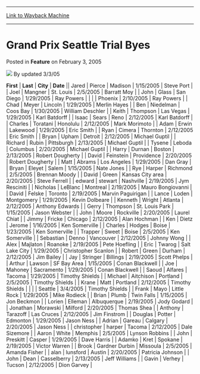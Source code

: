 
---
[Link to Wayback Machine](https://web.archive.org/web/20220819201048/https://magic.wizards.com/en/articles/archive/feature/grand-prix-seattle-trial-byes-2005-02-03)

[_metadata_:author]:- "updated 3-3-05"
[_metadata_:description]:- "FirstLastCityDateJaredPierceMadison1/15/2005Steve PortJoelMangnerSt."
[_metadata_:generator]:- "Drupal 7 (http://drupal.org)"
[_metadata_:publish_date]:- "2005-02-03"
[_metadata_:title]:- "Grand Prix Seattle Trial Byes"
[_metadata_:wayback_capture_timestamp]:- "2022-08-19 20:10:48+00:00"
[_metadata_:wayback_raw_url]:- "https://web.archive.org/web/20220819201048id_/https://magic.wizards.com/en/articles/archive/feature/grand-prix-seattle-trial-byes-2005-02-03"
[_metadata_:wayback_url]:- "https://magic.wizards.com/en/articles/archive/feature/grand-prix-seattle-trial-byes-2005-02-03"
---


Grand Prix Seattle Trial Byes
=============================



 Posted in **Feature**
 on February 3, 2005 






![](https://media.magic.wizards.com/styles/auth_small/public/generic-avatar-150_429.png)
By updated 3/3/05













 **First** | **Last** | **City** | **Date** || Jared | Pierce | Madison | 1/15/2005 | Steve Port |
| Joel | Mangner | St. Louis | 2/5/2005 | Barratt Moy |
| John | Glass | San Diego | 1/29/2005 | Ray Powers |
|  |  | Phoenix | 2/10/2005 | Ray Powers |
| Chad | Meyer | Lincoln | 1/29/2005 | Merlin Hayes |
| Ben | Niedelman | Coos Bay | 1/30/2005 | William Deschler |
| Keith | Thompson | Las Vegas | 1/29/2005 | Karl Batdorff |
| Isaac | Sears | Reno | 2/12/2005 | Karl Batdorff |
| Charles | Toratani | Honolulu | 2/12/2005 | Mark Morimoto |
| Adam | Erwin | Lakewood | 1/29/2005 | Eric Smith |
| Ryan | Cimera | Thornton | 2/12/2005 | Eric Smith |
| Bryan | Upham | Detroit | 2/12/2005 | Michael Guptil |
| Richard | Rubin | Pittsburgh | 2/13/2005 | Michael Guptil |
| Tysene | Leboda | Columbus | 2/20/2005 | Michael Guptil |
| Harry | Durnan | Boston | 2/13/2005 | Robert Dougherty |
| David | Feinstein | Providence | 2/20/2005 | Robert Dougherty |
| Matt | Abrams | Los Angeles | 1/29/2005 | Dan Gray |
| Bryan | Eleyet | Salem | 1/15/2005 | Nate Jones |
| Rye | Harper | Richmond | 2/5/2005 | Brennan Moody |
| David | Green | Kansas City area | 2/20/2005 | Steve Ferrell |
| edward | stewart | Nashville | 2/19/2005 | Jym Resciniti |
| Nicholas | LeBlanc | Montreal | 2/19/2005 | Mauro Bongiovanni |
| David | Felske | Toronto | 2/19/2005 | Marvin Paguirigan |
| Lance | Loden | Montgomery | 1/29/2005 | Kevin Dolbeare |
| Kenneth | Wright | Atlanta | 2/12/2005 | Anthony Edwards |
| Gerry | Thompson | St. Louis Park | 1/15/2005 | Jason Webster |
| John | Moore | Rockville | 2/20/2005 | Laurel Chiat |
| Jimmy | Fricke | Chicago | 2/12/2005 | Alan Hochman |
| Ken | Dietz | Jerome | 1/16/2005 | Ken Somerville |
| Charles | Hodges | Boise | 1/23/2005 | Ken Somerville |
| Trapper | Sweet | Boise | 2/5/2005 | Ken Somerville |
| Sebastian | Denno | Vancouver | 2/12/2005 | Johnny Wong |
| Alex | Majlaton | Roanoke | 2/19/2005 | Pete Hoefling |
| Eric | Twarog | Salt Lake City | 1/29/2005 | Christopher Scanlon |
| Robert | Green | Durham | 2/12/2005 | Jim Bailey |
| Jay | Stringer | Billings | 2/19/2005 | Scott Phelps |
| Arthur | Lawson | SF Bay Area | 1/15/2005 | Conan Blackwell |
| Joe | Mahoney | Sacramento | 1/29/2005 | Conan Blackwell |
| Saoud | Alfares | Tacoma | 1/29/2005 | Timothy Shields |
| Michael | Aitchison | Portland | 2/5/2005 | Timothy Shields |
| Krane | Matt | Portland | 2/12/2005 | Timothy Shields |
|  |  | Seattle | 3/4/2005 | Timothy Shields |
| Frank | Mayo | Little Rock | 1/29/2005 | Mike Rodieck |
| Brian | Plumb | Twin Falls | 1/15/2005 | Jon Beckmon |
| Lorien | Elleman | Albuquerque | 2/19/2005 | Jody Godard |
| Jonathan | Morawski | Milford | 2/20/2005 | Thomas Shea |
| Anthony | Tarazoff | Las Cruces | 2/12/2005 | Jim Finstrom |
| Douglas | Potter | Edmonton | 1/29/2005 | Jason Ness |
| Adrian | Gareau | Calgary | 2/20/2005 | Jason Ness |
| christopher | harper | Tacoma | 2/12/2005 | Dale Sizemore |
| Aaron | White | Memphis | 2/5/2005 | Lynson Robbins |
| John | Preskitt | Casper | 1/29/2005 | Dave Harris |
| Adamko | Kret | Spokane | 2/19/2005 | Victor Warren |
| Brook | Gardner Durbin | Missoula | 2/5/2005 | Amanda Fisher |
| alan | lunsford | Austin | 2/20/2005 | Patricia Johnson |
| John | Dean | Casselberry | 2/13/2005 | Jeff Williams |
| Gavin | Verhey | Tucson | 2/12/2005 | Dion Garvey |







